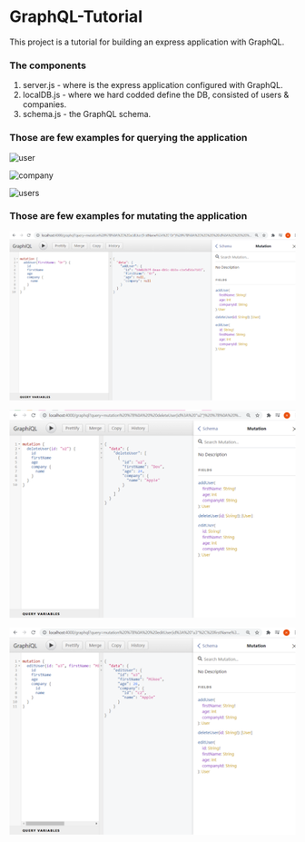 # GraphQL-Tutorial

This project is a tutorial for building an express application with GraphQL.



### The components

1. server.js - where is the express application configured with GraphQL.
2. localDB.js - where we hard codded define the DB, consisted of users & companies.
3. schema.js - the GraphQL schema.



### Those are few examples for querying the application

![user](/images/user.png?raw=true)

![company](/images/company.png?raw=true)

![users](/images/users.png?raw=true)


### Those are few examples for mutating the application

![add_user](/images/add_user.png?raw=true)

![delete_user](/images/delete_user.png?raw=true)

![edit_user](/images/edit_user.png?raw=true)
